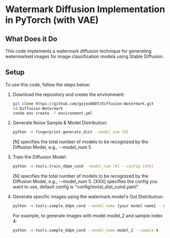 # Watermark Diffusion Implementation in PyTorch (with VAE)

## What Does it Do
This code implements a watermark diffusion technique for generating watermarked images for image classification models using Stable Diffusion.

## Setup

To use this code, follow the steps below:

1. Download the repository and create the environment:
    ```bash
    git clone https://github.com/gajoo0807/Diffusion-Watermark.git
    cd Diffusion-Watermark
    conda env create -f environment.yml
    ```

2. Generate Noise Sample & Model Distribution:
    ```bash
    python -m fingerprint.generate_dist --model_num [N]
    ```
    [N] specifies the total number of models to be recognized by the Diffusion Model, e.g., --model_num 5.

3. Train the Diffusion Model:
    ```bash
    python -m tools.train_ddpm_cond --model_num [N] --config [XXX]
    ```
    [N] specifies the total number of models to be recognized by the Diffusion Model, e.g., --model_num 5.
    [XXX] specifies the config you want to use, default config is "config/mnist_dist_cond.yaml"

4. Generate specific images using the watermark model's Out Distribution:
    ```bash
    python -m tools.sample_ddpm_cond --model_name {your model name} --sample {sample index you want to inference}
    ```
    For example, to generate images with model model_2 and sample index 4:
    ```bash
    python -m tools.sample_ddpm_cond --model_name model_2 --sample 4
    ```